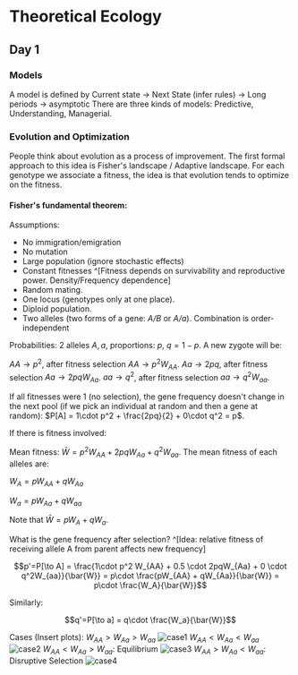 # Theoretical Ecology
## Day 1

### Models
A model is defined by Current state -> Next State (infer rules) -> Long periods -> asymptotic
There are three kinds of models: Predictive, Understanding, Managerial.

### Evolution and Optimization
People think about evolution as a process of improvement. The first formal approach to this idea is Fisher's landscape / Adaptive landscape. For each genotype we associate a fitness, the idea is that evolution tends to optimize on the fitness.

#### Fisher's fundamental theorem:
Assumptions:

* No immigration/emigration
* No mutation
* Large population (ignore stochastic effects)
* Constant fitnesses ^[Fitness depends on survivability and reproductive power. Density/Frequency dependence]
* Random mating.
* One locus (genotypes only at one place).
* Diploid population.
* Two alleles (two forms of a gene: *A/B* or *A/a*). Combination is order-independent

Probabilities: 2 alleles $A,a$, proportions: $p$, $q=1-p$. A new zygote will be:

$AA\to p^2$, after fitness selection $AA\to p^2 W_{AA}$.
$Aa\to 2pq$, after fitness selection $Aa\to 2pq W_{Aa}$.
$aa\to q^2$, after fitness selection $aa\to q^2 W_{aa}$.


If all fitnesses were 1 (no selection), the gene frequency doesn't change in the next pool (if we pick an individual at random and then a gene at random):
$P[A] = 1\cdot p^2 + \frac{2pq}{2} + 0\cdot q^2 = p$.

If there is fitness involved:

Mean fitness: $\bar{W} = p^2 W_{AA} + 2pqW_{Aa} + q^2 W_{aa}$. The mean fitness of each alleles are:

$W_A = pW_{AA} + qW_{Aa}$

$W_a = pW_{Aa} + qW_{aa}$

Note that $\bar{W} = pW_A + qW_a$.

What is the gene frequency after selection? ^[Idea: relative fitness of receiving allele A from parent affects new frequency]

$$p'=P[\to A] = \frac{1\cdot p^2 W_{AA} + 0.5 \cdot 2pqW_{Aa} + 0 \cdot q^2W_{aa}}{\bar{W}} = p\cdot \frac{pW_{AA} + qW_{Aa}}{\bar{W}} = p\cdot \frac{W_A}{\bar{W}}$$

Similarly:

$$q'=P[\to a] = q\cdot \frac{W_a}{\bar{W}}$$

Cases (Insert plots):
$W_{AA} > W_{Aa} > W_{aa}$
![case1](/WAA0.7WAa0.2Waa0.1.png "Case 1")
$W_{AA} < W_{Aa} < W_{aa}$
![case2](/WAA0.1WAa0.2Waa0.7.png "Case 2")
$W_{AA} < W_{Aa} > W_{aa}$: Equilibrium
![case3](/WAA0.3WAa1.0Waa0.3.png "Case 3")
$W_{AA} > W_{Aa} < W_{aa}$: Disruptive Selection
![case4](/WAA0.9WAa0.5Waa0.9.png "Case 4")

